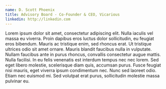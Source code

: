 ```yaml
---
name: D. Scott Phoenix
title: Advisory Board - Co-Founder & CEO, Vicarious
linkedin: http://linkedin.com
---
```


Lorem ipsum dolor sit amet, consectetur adipiscing elit. Nulla iaculis vel massa eu viverra. Proin dapibus eros luctus dolor sollicitudin, eu feugiat eros bibendum. Mauris ac tristique enim, sed rhoncus erat. Ut tristique ultrices odio sit amet ornare. Mauris blandit faucibus nulla in vulputate. Nullam faucibus ante in purus rhoncus, convallis consectetur augue mattis. Nulla facilisi. In eu felis venenatis est interdum tempus nec nec lorem. Sed eget libero molestie, scelerisque diam quis, accumsan purus. Fusce feugiat nisi mauris, eget viverra ipsum condimentum nec. Nunc sed laoreet odio. Etiam nec euismod mi. Sed volutpat erat purus, sollicitudin molestie massa pulvinar eu.